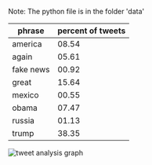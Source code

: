 Note: The python file is in the folder 'data' 

phrase | percent of tweets | 
--- | --- |
america | 08.54 |
again | 05.61 | 
fake news | 00.92
great | 15.64
mexico | 00.55
obama | 07.47
russia | 01.13
trump | 38.35

![tweet analysis graph](C:\Users\GuShuaiqi\Documents\GitHub\lab-markdown\my_figure.png)
